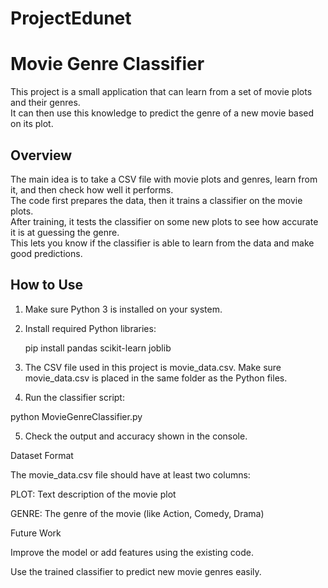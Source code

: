 # ProjectEdunet
# Movie Genre Classifier

This project is a small application that can learn from a set of movie plots and their genres.  
It can then use this knowledge to predict the genre of a new movie based on its plot.  

## Overview

The main idea is to take a CSV file with movie plots and genres, learn from it, and then check how well it performs.  
The code first prepares the data, then it trains a classifier on the movie plots.  
After training, it tests the classifier on some new plots to see how accurate it is at guessing the genre.  
This lets you know if the classifier is able to learn from the data and make good predictions.

## How to Use

1. Make sure Python 3 is installed on your system.

2. Install required Python libraries:  
   
   pip install pandas scikit-learn joblib

3. The CSV file used in this project is movie_data.csv.
Make sure movie_data.csv is placed in the same folder as the Python files.


4. Run the classifier script:

python MovieGenreClassifier.py


5. Check the output and accuracy shown in the console.



Dataset Format

The movie_data.csv file should have at least two columns:

PLOT: Text description of the movie plot

GENRE: The genre of the movie (like Action, Comedy, Drama)


Future Work

Improve the model or add features using the existing code.

Use the trained classifier to predict new movie genres easily.
